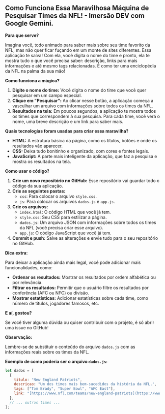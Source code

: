 ## Como Funciona Essa Maravilhosa Máquina de Pesquisar Times da NFL! - Imersão DEV com Google Gemini.

**Para que serve?**

Imagina você, todo animado para saber mais sobre seu time favorito da NFL, mas não quer ficar fuçando em um monte de sites diferentes. Essa aplicação te salva! Com ela, você digita o nome do time e pronto, ela te mostra tudo o que você precisa saber: descrição, links para mais informações e até mesmo tags relacionadas. É como ter uma enciclopédia da NFL na palma da sua mão! 

**Como funciona a mágica?**

1. **Digite o nome do time:** Você digita o nome do time que você quer pesquisar em um campo especial.
2. **Clique em "Pesquisar":** Ao clicar nesse botão, a aplicação começa a vasculhar um arquivo com informações sobre todos os times da NFL.
3. **Resultados na tela:** Em poucos segundos, a aplicação te mostra todos os times que correspondem à sua pesquisa. Para cada time, você verá o nome, uma breve descrição e um link para saber mais.

**Quais tecnologias foram usadas para criar essa maravilha?**

* **HTML:** A estrutura básica da página, como os títulos, botões e onde os resultados vão aparecer.
* **CSS:** Deixa tudo bonitinho e organizado, com cores e fontes legais.
* **JavaScript:** A parte mais inteligente da aplicação, que faz a pesquisa e mostra os resultados na tela.

**Como usar o código?**

1. **Crie um novo repositório no GitHub:** Esse repositório vai guardar todo o código da sua aplicação.
2. **Crie as seguintes pastas:**
   * `css`: Para colocar o arquivo `style.css`.
   * `js`: Para colocar os arquivos `dados.js` e `app.js`.
3. **Crie os arquivos:**
   * `index.html`: O código HTML que você já tem.
   * `style.css`: Seu CSS para estilizar a página.
   * `dados.js`: Um arquivo JSON com informações sobre todos os times da NFL (você precisa criar esse arquivo).
   * `app.js`: O código JavaScript que você já tem.
4. **Commit e push:** Salve as alterações e envie tudo para o seu repositório no GitHub.

**Dica extra:**

Para deixar a aplicação ainda mais legal, você pode adicionar mais funcionalidades, como:

* **Ordenar os resultados:** Mostrar os resultados por ordem alfabética ou por relevância.
* **Filtrar os resultados:** Permitir que o usuário filtre os resultados por conferência (AFC ou NFC) ou divisão.
* **Mostrar estatísticas:** Adicionar estatísticas sobre cada time, como número de títulos, jogadores famosos, etc.

**E aí, gostou?** 

Se você tiver alguma dúvida ou quiser contribuir com o projeto, é só abrir uma issue no GitHub! 

**Observação:** 

Lembre-se de substituir o conteúdo do arquivo `dados.js` com as informações reais sobre os times da NFL. 

**Exemplo de como poderia ser o arquivo `dados.js`:**

```javascript
let dados = [
  {
    titulo: "New England Patriots",
    descricao: "Um dos times mais bem-sucedidos da história da NFL.",
    tags: ["Tom Brady", "Super Bowl", "AFC East"],
    link: "[https://www.nfl.com/teams/new-england-patriots](https://www.nfl.com/teams/new-england-patriots)"
  },
  // ... outros times ...
];
```
```
